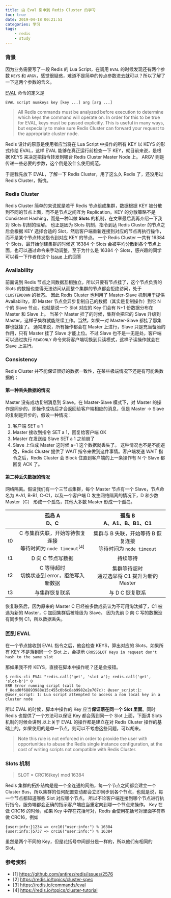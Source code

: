 ```yaml
---
title: 由 Eval 引申到 Redis Cluster 的学习
toc: true
date: 2019-04-18 00:21:51
categories: 学习
tags:
    - redis
    - study
---
```


### 背景
因为业务需要写了一段 Redis 的 Lua Script，在调用 `EVAL` 的时候发现还有两个参数 `KEYS` 和 `ARGV`，感觉很疑惑，难道不是简单的传点参数进去就可以？所以了解了一下这两个参数的含义。

[EVAL](https://redis.io/commands/eval) 命令的定义是
```
EVAL script numkeys key [key ...] arg [arg ...]
```

> All Redis commands must be analyzed before execution to determine which keys the command will operate on. In order for this to be true for EVAL, keys must be passed explicitly. This is useful in many ways, but especially to make sure Redis Cluster can forward your request to the appropriate cluster node.

Redis 设计的原意是使用者应当将在 Lua Script 中操作的所有 KEY 以 KEYS 的形式传给 EVAL，这样 EVAL 能够在真正运行前检查一下 KEY，就目前来说，是根据 KEYS 来决定把指令转发到哪台 Redis Cluster Master Node 上。
ARGV 则是传递一些必要的参数，这个倒是没什么使用规范。

于是我先放下 EVAL，了解一下 Redis Cluster，用了这么久 Redis 了，还没用过 Redis Cluster，惭愧。
<!-- more -->

### Redis Cluster
Redis Cluster 简单的来说就是若干 Redis 节点组成集群，数据根据 KEY 被分散到不同的节点上面，而不是节点之间互为 Replication。KEY 的分散策略不是 Consistent Hashing，而是一种叫做 **Slots** 的机制，在文章最后我再介绍一下我对 Slots 机制的理解。
也正是因为 Slots 机制，指令到达 Redis Cluster 的节点之后会根据 KEY 选择合适的 Slot，然后客户端重新连接到对应的节点再执行操作，而不是某个节点转发指令到对应 KEY 的节点。
一个 Redis Cluster 一共有 16384 个 Slots，最开始创建集群的时候这 16384 个 Slots 会被平均分散到各个节点上面，也可以通过命令来手动调整，至于为什么是 16384 个 Slots，感兴趣的同学可以看一下作者在这个 [Issue](https://github.com/antirez/redis/issues/2576) 上的回答

### Availability
前面说到 Redis 节点之间数据互相独立，所以只要有节点挂了，这个节点负责的 Slots 的数据也变得无法访问从而整个集群的节点都会拒绝访问，处于 `CLUSTERDOWN` 的状态。
因此 Redis Cluster 也利用了 Master-Slave 机制用于提供 Availability，即 Master 节点会异步复制自己的数据（其实是复制操作）到它 N 个的 Slave 节点，也就是说一个 Slot 对应的 Key 们会有 N+1 份数据分布在 Master 和 Slave 上。
当某个 Master 挂了的时候，集群会把它的 Slave 升级到 Master，这样子集群就能继续工作。当然，如果一对 Master-Slave 都挂了那集群也就挂了。
通常来说，所有操作都会在 Master 上进行，Slave 只是充当备胎的作用，只有 Master 挂了 Slave 才能上位。不过 Slave 也不是一无是处，客户端可以通过执行 `READONLY` 命令来将客户端切换到只读模式，这样子读操作就会在 Slave 上进行。

### Consistency
Redis Cluster 并不能保证很好的数据一致性，在某些极端情况下还是有可能丢数据的：

#### 第一种丢失数据的情况
Master 没有成功复制消息到 Slave。在 Master-Slave 模式下，对 Master 的操作是同步的，即操作成功后才会返回给客户端相应的消息，但是 Master -> Slave 的复制是异步的，假设一种情况：
1. 客户端 SET a 1
2. Master 接收到指令 SET a 1，回复给客户端 OK
3. Master 在发送给 Slave SET a 1 之前崩了
4. Slave 上位成 Master
这时候 a=1 这个数据就丢失了。
这种情况也不是不能避免，Redis Cluster 提供了 WAIT 指令来做到这件事情。客户端发送 WAIT 指令之后，Redis Cluster 会 Block 住直到客户端的上一条操作有 N 个 Slave 都回复 ACK 了。

#### 第二种丢失数据的情况

网络隔离。假设我们有一个三节点集群，每个 Master 节点有一个 Slave，节点命名为 A-A1, B-B1, C-C1，以及一个客户端 D
发生网络隔离的情况下，D 和少数 Master（C） 形成一个孤岛，其他大多数 Master 形成一个孤岛。

|      | 孤岛 A<br>D、C | 孤岛 B<br> A、A1、B、B1、C1 |
|:----:|:-------------:|:-------------------------:|
|  t0  | C 与集群失联，开始等待恢复连接<br>等待时间为 `node timeout`<sup>[4]</sup> | 集群与 B 失联，开始等待 B 恢复连接<br>等待时间为 `node timeout` |
|  t1  | D 向 C 节点写数据 | 持续等待 |
|  t2  | C 等待超时<br>切换状态到 error，拒绝写入新数据 | 集群等待超时<br>通过选举将 C1 提升为新的 Master |
|  t3  | 与集群恢复联系 | 与 D C 恢复联系 |

恢复联系后，因为原来的 Master C 已经被多数成员认为不可用淘汰掉了，C1 被选为新的 Master，C 加回集群后被降级为 Slave。
因为先前 D 向 C 写的数据没有同步到 C1，所以数据丢失。

### 回到 EVAL
在一个节点接收到 EVAL 指令之后，他会检查 KEYS，算出对应的 Slots，如果所有 KEY 不是落到同一个 Slot 上，会提示 `CROSSSLOT Keys in request don't hash to the same slot`

那如果我不传 KEYS，直接在脚本中操作呢？还是会报错。
```
$ redis-cli EVAL "redis.call('get', 'slot a'); redis.call('get', 'slot-b')" 0
ERR Error running script (call to f_8ead0f68893988e15c455c0b6c8ab9982e2e707c): @user_script:1: @user_script: 1: Lua script attempted to access a non local key in a cluster node
```

所以 EVAL 的时候，脚本中操作的 Key 应当**保证落在同一个 Slot 里面**。同时 Redis 也提供了一个方法可以保证 Key 都会落到同一个 Slot 上面，下面讲 Slots 机制的时候会讲到
以上关于 EVAL 的操作都是建立在对 Redis Cluster 操作的基础上的，如果使用的是单一节点，则可以不考虑这些问题，可以胡来。
> Note this rule is not enforced in order to provide the user with opportunities to abuse the Redis single instance configuration, at the cost of writing scripts not compatible with Redis Cluster.

### Slots 机制
> SLOT = CRC16(key) mod 16384

Redis 集群的拓扑结构是是一个全连通的网络，每一个节点之间都会建立一个 Cluster Bus，所以集群的任何配置变动都会立即同步到各个节点，也就是说，每一个节点都知道哪些 Slot 对应哪个节点。
所以不论客户端连接到哪个节点进行执行指令，服务端都会正确的指示客户端应当重定向到哪一个节点来操作。
Key 在做 CRC16 的时候，如果 Key 中存在花括号对，Redis 会使用花括号对里面字符串做 CRC16，例如

```
{user:info:}1234 => crc16("user:info:") % 16384
{user:info:}5737 => crc16("user:info:") % 16384
```
虽然是两个不同的 Key，但是花括号中间部分是一样的，所以他们有相同的 Slot。

### 参考资料
* [1] https://github.com/antirez/redis/issues/2576
* [2] https://redis.io/topics/cluster-spec
* [3] https://redis.io/commands/eval
* [4] https://redis.io/topics/cluster-tutorial